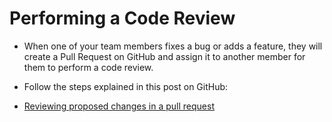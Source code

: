 # Performing a Code Review 
*	When one of your team members fixes a bug or adds a feature, they will create a Pull Request on GitHub and assign it to another member for them to perform a code review.

* Follow the steps explained in this post on GitHub:
* [Reviewing proposed changes in a pull request](https://help.github.com/en/articles/reviewing-proposed-changes-in-a-pull-request)
